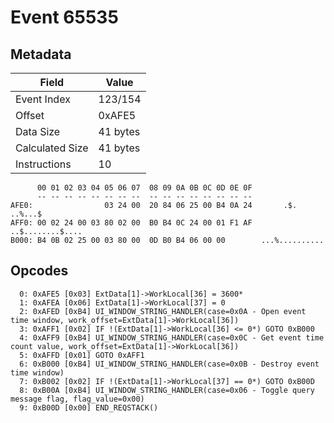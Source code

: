 # Event 65535

## Metadata

| Field           | Value    |
|-----------------|----------|
| Event Index     | 123/154  |
| Offset          | 0xAFE5   |
| Data Size       | 41 bytes |
| Calculated Size | 41 bytes |
| Instructions    | 10       |

```
      00 01 02 03 04 05 06 07  08 09 0A 0B 0C 0D 0E 0F
      -- -- -- -- -- -- -- --  -- -- -- -- -- -- -- --
AFE0:                03 24 00  20 84 06 25 00 B4 0A 24       .$. ..%...$
AFF0: 00 02 24 00 03 80 02 00  B0 B4 0C 24 00 01 F1 AF  ..$........$....
B000: B4 0B 02 25 00 03 80 00  0D B0 B4 06 00 00        ...%..........  
```

## Opcodes

```
  0: 0xAFE5 [0x03] ExtData[1]->WorkLocal[36] = 3600*
  1: 0xAFEA [0x06] ExtData[1]->WorkLocal[37] = 0
  2: 0xAFED [0xB4] UI_WINDOW_STRING_HANDLER(case=0x0A - Open event time window, work_offset=ExtData[1]->WorkLocal[36])
  3: 0xAFF1 [0x02] IF !(ExtData[1]->WorkLocal[36] <= 0*) GOTO 0xB000
  4: 0xAFF9 [0xB4] UI_WINDOW_STRING_HANDLER(case=0x0C - Get event time count value, work_offset=ExtData[1]->WorkLocal[36])
  5: 0xAFFD [0x01] GOTO 0xAFF1
  6: 0xB000 [0xB4] UI_WINDOW_STRING_HANDLER(case=0x0B - Destroy event time window)
  7: 0xB002 [0x02] IF !(ExtData[1]->WorkLocal[37] == 0*) GOTO 0xB00D
  8: 0xB00A [0xB4] UI_WINDOW_STRING_HANDLER(case=0x06 - Toggle query message flag, flag_value=0x00)
  9: 0xB00D [0x00] END_REQSTACK()
```
